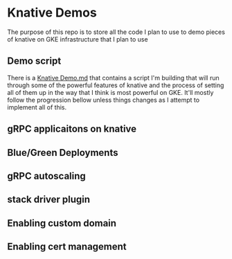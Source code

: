 # Knative Demos 
The purpose of this repo is to store all the code I plan to use to demo pieces of knative on GKE infrastructure that I plan to use 

## Demo script
There is a [Knative Demo.md](./Knative%20Demo.md) that contains a script I'm building that will run through some of the powerful features of knative and the process of setting all of them up in the way that I think is most powerful on GKE. It'll mostly follow the progression bellow unless things changes as I attempt to implement all of this. 

## gRPC applicaitons on knative

## Blue/Green Deployments

## gRPC autoscaling

## stack driver plugin

## Enabling custom domain

## Enabling cert management

